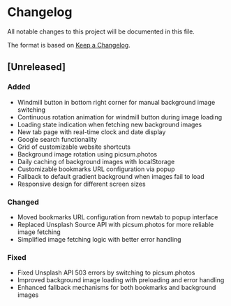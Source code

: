 # Changelog

All notable changes to this project will be documented in this file.

The format is based on [Keep a Changelog](https://keepachangelog.com/en/1.0.0/).

## [Unreleased]

### Added

- Windmill button in bottom right corner for manual background image switching
- Continuous rotation animation for windmill button during image loading
- Loading state indication when fetching new background images
- New tab page with real-time clock and date display
- Google search functionality
- Grid of customizable website shortcuts
- Background image rotation using picsum.photos
- Daily caching of background images with localStorage
- Customizable bookmarks URL configuration via popup
- Fallback to default gradient background when images fail to load
- Responsive design for different screen sizes

### Changed

- Moved bookmarks URL configuration from newtab to popup interface
- Replaced Unsplash Source API with picsum.photos for more reliable image fetching
- Simplified image fetching logic with better error handling

### Fixed

- Fixed Unsplash API 503 errors by switching to picsum.photos
- Improved background image loading with preloading and error handling
- Enhanced fallback mechanisms for both bookmarks and background images
